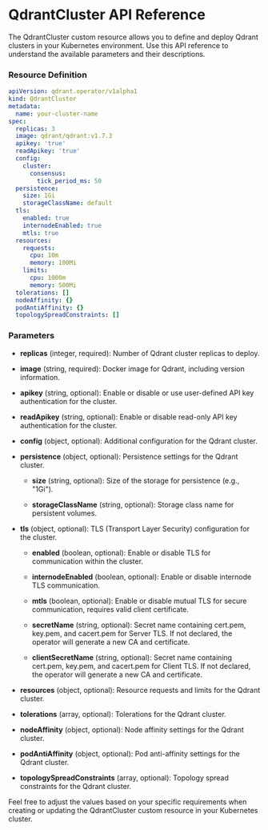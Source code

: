 # QdrantCluster API Reference

The QdrantCluster custom resource allows you to define and deploy Qdrant clusters in your Kubernetes environment. 
Use this API reference to understand the available parameters and their descriptions.

### Resource Definition

```yaml
apiVersion: qdrant.operator/v1alpha1
kind: QdrantCluster
metadata:
  name: your-cluster-name
spec:
  replicas: 3
  image: qdrant/qdrant:v1.7.3
  apikey: 'true'
  readApikey: 'true'
  config:
    cluster:
      consensus:
        tick_period_ms: 50
  persistence:
    size: 1Gi
    storageClassName: default
  tls:
    enabled: true
    internodeEnabled: true
    mtls: true
  resources:
    requests:
      cpu: 10m
      memory: 100Mi
    limits:
      cpu: 1000m
      memory: 500Mi
  tolerations: []
  nodeAffinity: {}
  podAntiAffinity: {}
  topologySpreadConstraints: []
```

### Parameters

- **replicas** (integer, required): Number of Qdrant cluster replicas to deploy.

- **image** (string, required): Docker image for Qdrant, including version information.

- **apikey** (string, optional): Enable or disable or use user-defined API key authentication for the cluster.

- **readApikey** (string, optional): Enable or disable read-only API key authentication for the cluster.

- **config** (object, optional): Additional configuration for the Qdrant cluster.

- **persistence** (object, optional): Persistence settings for the Qdrant cluster.

  - **size** (string, optional): Size of the storage for persistence (e.g., "1Gi").

  - **storageClassName** (string, optional): Storage class name for persistent volumes.

- **tls** (object, optional): TLS (Transport Layer Security) configuration for the cluster.

  - **enabled** (boolean, optional): Enable or disable TLS for communication within the cluster.

  - **internodeEnabled** (boolean, optional): Enable or disable internode TLS communication.

  - **mtls** (boolean, optional): Enable or disable mutual TLS for secure communication, requires valid client certificate.

  - **secretName** (string, optional): Secret name containing cert.pem, key.pem, and cacert.pem for Server TLS. If not declared, the operator will generate a new CA and certificate.

  - **clientSecretName** (string, optional): Secret name containing cert.pem, key.pem, and cacert.pem for Client TLS. If not declared, the operator will generate a new CA and certificate.


- **resources** (object, optional): Resource requests and limits for the Qdrant cluster.

- **tolerations** (array, optional): Tolerations for the Qdrant cluster.

- **nodeAffinity** (object, optional): Node affinity settings for the Qdrant cluster.

- **podAntiAffinity** (object, optional): Pod anti-affinity settings for the Qdrant cluster.

- **topologySpreadConstraints** (array, optional): Topology spread constraints for the Qdrant cluster.

Feel free to adjust the values based on your specific requirements when creating or updating the QdrantCluster custom resource in your Kubernetes cluster.

